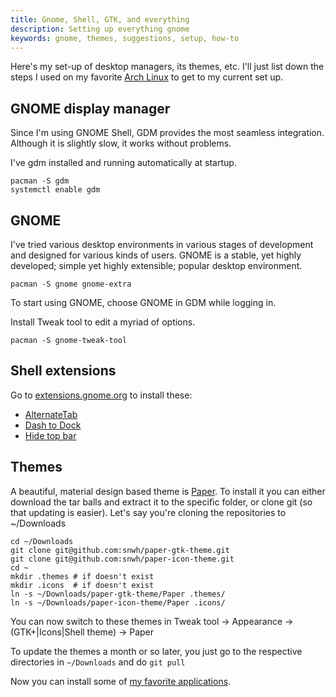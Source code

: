 ```yaml
---
title: Gnome, Shell, GTK, and everything
description: Setting up everything gnome
keywords: gnome, themes, suggestions, setup, how-to
---
```

Here's my set-up of desktop managers, its themes, etc. I'll just list down the steps I used on my favorite [Arch Linux](../archlinux/) to get to my current set up.

## GNOME display manager ##

Since I'm using GNOME Shell, GDM provides the most seamless integration. Although it is slightly slow, it works without problems.

I've gdm installed and running automatically at startup.

    pacman -S gdm
    systemctl enable gdm

## GNOME ##

I've tried various desktop environments in various stages of development and designed for various kinds of users. GNOME is a stable, yet highly developed; simple yet highly extensible; popular desktop environment.

    pacman -S gnome gnome-extra

To start using GNOME, choose GNOME in GDM while logging in.

Install Tweak tool to edit a myriad of options.

    pacman -S gnome-tweak-tool

## Shell extensions ##
Go to [extensions.gnome.org](http://extensions.gnome.org/) to install these:
* [AlternateTab](https://extensions.gnome.org/extension/15/alternatetab/)
* [Dash to Dock](https://extensions.gnome.org/extension/307/dash-to-dock/)
* [Hide top bar](https://extensions.gnome.org/extension/545/hide-top-bar/)

## Themes ##

A beautiful, material design based theme is [Paper](http://snwh.org/paper). To install it you can either download the tar balls and extract it to the specific folder, or clone git (so that updating is easier). Let's say you're cloning the repositories to ~/Downloads

    cd ~/Downloads
    git clone git@github.com:snwh/paper-gtk-theme.git
    git clone git@github.com:snwh/paper-icon-theme.git
    cd ~
    mkdir .themes # if doesn't exist
    mkdir .icons  # if doesn't exist
    ln -s ~/Downloads/paper-gtk-theme/Paper .themes/
    ln -s ~/Downloads/paper-icon-theme/Paper .icons/

You can now switch to these themes in Tweak tool -> Appearance -> (GTK+|Icons|Shell theme) -> Paper

To update the themes a month or so later, you just go to the respective directories in `~/Downloads` and do `git pull`

Now you can install some of [my favorite applications](../applications/).
